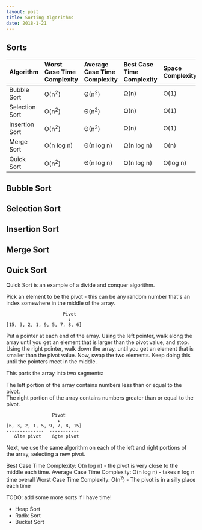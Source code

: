 ```yaml
---
layout: post
title: Sorting Algorithms
date: 2018-1-21
---
```

## Sorts

| Algorithm | Worst Case Time Complexity | Average Case Time Complexity | Best Case Time Complexity | Space Complexity |
|:--------------|:-----------------|:-----------------|:-------------|:---------|
| Bubble Sort   | O(n<sup>2</sup>) | Θ(n<sup>2</sup>) | Ω(n)         | O(1)     | 
| Selection Sort| O(n<sup>2</sup>) | Θ(n<sup>2</sup>) | Ω(n)         | O(1)     | 
| Insertion Sort| O(n<sup>2</sup>) | Θ(n<sup>2</sup>) | Ω(n)         | O(1)     | 
| Merge Sort    | O(n log n)       | Θ(n log n)       | Ω(n log n)   | O(n)     | 
| Quick Sort    | O(n<sup>2</sup>) | Θ(n log n)       | Ω(n log n)   | O(log n) | 

## Bubble Sort 

## Selection Sort

## Insertion Sort

## Merge Sort 

## Quick Sort

Quick Sort is an example of a divide and conquer algorithm.

Pick an element to be the pivot - this can be any random number that's an index somewhere in the middle of the array.

```
                     Pivot
                       ↓
[15, 3, 2, 1, 9, 5, 7, 8, 6]
```

Put a pointer at each end of the array. Using the left pointer, walk along the array until you get an element that is larger than the pivot value, and stop. Using the right pointer, walk down the array, until you get an element that is smaller than the pivot value. Now, swap the two elements. Keep doing this until the pointers meet in the middle. 

This parts the array into two segments:

The left portion of the array contains numbers less than or equal to the pivot.  
The right portion of the array contains numbers greater than or equal to the pivot.

```
                 Pivot
                   ↓
[6, 3, 2, 1, 5, 9, 7, 8, 15]
--------------  -----------
   &lte pivot    &gte pivot 
```

Next, we use the same algorithm on each of the left and right portions of the array, selecting a new pivot.

Best Case Time Complexity: O(n log n) - the pivot is very close to the middle each time.
Average Case Time Complexity: O(n log n) - takes n log n time overall
Worst Case Time Complexity: O(n<sup>2</sup>) - The pivot is in a silly place each time


TODO: add some more sorts if I have time!

- Heap Sort
- Radix Sort
- Bucket Sort